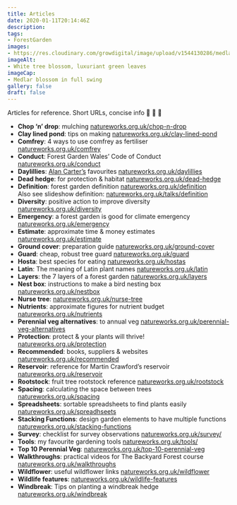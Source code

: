 ```yaml
---
title: Articles
date: 2020-01-11T20:14:46Z
description: 
tags: 
- ForestGarden
images: 
- https://res.cloudinary.com/growdigital/image/upload/v1544130286/medlar-42254180632.jpg
imageAlt:
- White tree blossom, luxuriant green leaves
imageCap:
- Medlar blossom in full swing
gallery: false
draft: false
---
```


Articles for reference. Short URLs, concise info 🙂 💚 🌳

* **Chop ‘n’ drop**: mulching [natureworks.org.uk/chop-n-drop](/chop-n-drop/)
* **Clay lined pond**: tips on making [natureworks.org.uk/clay-lined-pond](/clay-lined-pond)
* **Comfrey**: 4 ways to use comfrey as fertiliser [natureworks.org.uk/comfrey](/comfrey/)
* **Conduct**: Forest Garden Wales’ Code of Conduct [natureworks.org.uk/conduct](/conduct/)
* **Daylillies**: [Alan Carter’s](https://www.foodforest.garden/product/book/) favourites [natureworks.org.uk/daylillies](/daylillies/)
* **Dead hedge**: for protection & habitat [natureworks.org.uk/dead-hedge](/dead-hedge/)
* **Definition**: forest garden definition [natureworks.org.uk/definition](/definition/)  
Also see slideshow definition: [natureworks.org.uk/talks/definition](/talks/definition)
* **Diversity**: positive action to improve diversity [natureworks.org.uk/diversity](/diversity/)
* **Emergency**: a forest garden is good for climate emergency [natureworks.org.uk/emergency](/emergency/)
* **Estimate**: approximate time & money estimates [natureworks.org.uk/estimate](/estimate/) 
* **Ground cover**: preparation guide [natureworks.org.uk/ground-cover](/ground-cover/)
* **Guard**: cheap, robust tree guard [natureworks.org.uk/guard](/guard)
* **Hosta**: best species for eating [natureworks.org.uk/hostas](/hostas/)
* **Latin**: The meaning of Latin plant names [natureworks.org.uk/latin](/latin/)
* **Layers**: the 7 layers of a forest garden [natureworks.org.uk/layers](/layers/)
* **Nest box**: instructions to make a bird nesting box [natureworks.org.uk/nestbox](/nestbox/)
* **Nurse tree**: [natureworks.org.uk/nurse-tree](/nurse-tree/)
* **Nutrients**: approximate figures for nutrient budget [natureworks.org.uk/nutrients](/nutrients/)
* **Perennial veg alternatives**: to annual veg [natureworks.org.uk/perennial-veg-alternatives](/perennial-veg-alternatives/)
* **Protection**: protect & your plants will thrive! [natureworks.org.uk/protection](/protection/)
* **Recommended**: books, suppliers & websites [natureworks.org.uk/recommended](/recommended/)
* **Reservoir**: reference for Martin Crawford’s reservoir [natureworks.org.uk/reservoir](/reservoir/)
* **Rootstock**: fruit tree rootstock reference [natureworks.org.uk/rootstock](/rootstock/)
* **Spacing**: calculating the space between trees [natureworks.org.uk/spacing](/spacing/)
* **Spreadsheets**: sortable spreadsheets to find plants easily [natureworks.org.uk/spreadhseets](/spreadsheets/)
* **Stacking Functions**: design garden elements to have multiple functions [natureworks.org.uk/stacking-functions](/stacking-functions/) 
* **Survey**: checklist for survey observations [natureworks.org.uk/survey/](/survey/)
* **Tools**: my favourite gardening tools [natureworks.org.uk/tools/](/tools/)
* **Top 10 Perennial Veg**: [natureworks.org.uk/top-10-perennial-veg](/top-10-perennial-veg/)
* **Walkthroughs**: practical videos for The Backyard Forest course [natureworks.org.uk/walkthroughs](/walkthroughs/)
* **Wildflower**: useful wildflower links [natureworks.org.uk/wildflower](/wildflower/)
* **Wildlife features**: [natureworks.org.uk/wildlife-features](wildlife-features)
* **Windbreak**: Tips on planting a windbreak hedge [natureworks.org.uk/windbreak](/windbreak/)
